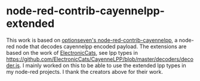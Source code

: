 # node-red-contrib-cayennelpp-extended
This work is based on [optionseven's node-red-contrib-cayennelpp](https://github.com/optionseven/node-red-contrib-cayennelpp), a node-red node that decodes cayennelpp encoded payload. The extensions are based on the work of [ElectronicCats](https://github.com/ElectronicCats/CayenneLPP), see lpp types in https://github.com/ElectronicCats/CayenneLPP/blob/master/decoders/decoder.js. I mainly worked on this to be able to use the extended lpp types in my node-red projects. I thank the creators above for their work.
